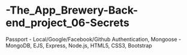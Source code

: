 # -The_App_Brewery-Back-end_project_06-Secrets
Passport - Local/Google/Facebook/Github Authentication, Mongoose - MongoDB, EJS, Express, Node.js, HTML5, CSS3, Bootstrap
